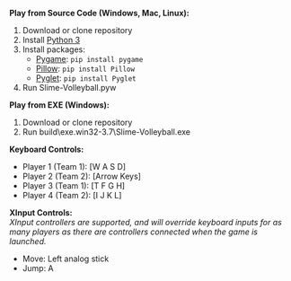 **Play from Source Code (Windows, Mac, Linux):**
1. Download or clone repository
2. Install <a href="https://www.python.org/downloads/" target="_blank">Python 3</a>
3. Install packages:
    - <a href="https://www.pygame.org/wiki/GettingStarted/" target="_blank">Pygame</a>: ```pip install pygame```
    - <a href="https://pypi.org/project/Pillow/" target="_blank">Pillow</a>: ```pip install Pillow```
    - <a href="https://pyglet.readthedocs.io/en/pyglet-1.3-maintenance/programming_guide/installation.html" target="_blank">Pyglet</a>: ```pip install Pyglet```
4. Run Slime-Volleyball.pyw

**Play from EXE (Windows):**
1. Download or clone repository
2. Run build\exe.win32-3.7\Slime-Volleyball.exe

**Keyboard Controls:**  
- Player 1 (Team 1): [W A S D]  
- Player 2 (Team 2): [Arrow Keys]  
- Player 3 (Team 1): [T F G H]  
- Player 4 (Team 2): [I J K L]  

**XInput Controls:**  
*XInput controllers are supported, and will override keyboard inputs for as many players as there are controllers connected when the game is launched.*  
- Move: Left analog stick  
- Jump: A  